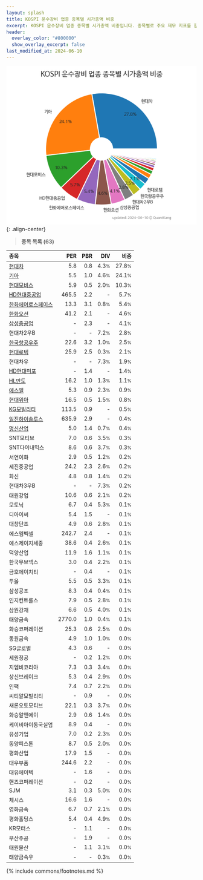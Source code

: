 ```yaml
---
layout: splash
title: KOSPI 운수장비 업종 종목별 시가총액 비중
excerpt: KOSPI 운수장비 업종 종목별 시가총액 비중입니다. 종목별로 주요 재무 지표를 함께 표시합니다.
header:
  overlay_color: "#800000"
  show_overlay_excerpt: false
last_modified_at: 2024-06-10
---
```



![KOSPI 운수장비 업종 종목별 시가총액 비중](/stats/sector/images/kospi_업종_운수장비_종목.png){: .align-center}


> **종목 목록 (63)**<a id="list"></a>

| **종목** | **PER** | **PBR** | **DIV** | **비중** |
| :------- | ------: | ------: | ------: | -------: |
| [현대차](/005380/) | 5.8 | 0.8 | 4.3<small>%</small> | 27.8<small>%</small> |
| [기아](/000270/) | 5.5 | 1.0 | 4.6<small>%</small> | 24.1<small>%</small> |
| [현대모비스](/012330/) | 5.9 | 0.5 | 2.0<small>%</small> | 10.3<small>%</small> |
| [HD현대중공업](/329180/) | 465.5 | 2.2 | - | 5.7<small>%</small> |
| [한화에어로스페이스](/012450/) | 13.3 | 3.1 | 0.8<small>%</small> | 5.4<small>%</small> |
| [한화오션](/042660/) | 41.2 | 2.1 | - | 4.6<small>%</small> |
| [삼성중공업](/010140/) | - | 2.3 | - | 4.1<small>%</small> |
| 현대차2우B | - | - | 7.2<small>%</small> | 2.8<small>%</small> |
| [한국항공우주](/047810/) | 22.6 | 3.2 | 1.0<small>%</small> | 2.5<small>%</small> |
| [현대로템](/064350/) | 25.9 | 2.5 | 0.3<small>%</small> | 2.1<small>%</small> |
| 현대차우 | - | - | 7.3<small>%</small> | 1.9<small>%</small> |
| [HD현대미포](/010620/) | - | 1.4 | - | 1.4<small>%</small> |
| [HL만도](/204320/) | 16.2 | 1.0 | 1.3<small>%</small> | 1.1<small>%</small> |
| [에스엘](/005850/) | 5.3 | 0.9 | 2.3<small>%</small> | 0.9<small>%</small> |
| [현대위아](/011210/) | 16.5 | 0.5 | 1.5<small>%</small> | 0.8<small>%</small> |
| [KG모빌리티](/003620/) | 113.5 | 0.9 | - | 0.5<small>%</small> |
| [일진하이솔루스](/271940/) | 635.9 | 2.9 | - | 0.4<small>%</small> |
| [명신산업](/009900/) | 5.0 | 1.4 | 0.7<small>%</small> | 0.4<small>%</small> |
| SNT모티브 | 7.0 | 0.6 | 3.5<small>%</small> | 0.3<small>%</small> |
| SNT다이내믹스 | 8.6 | 0.6 | 3.7<small>%</small> | 0.3<small>%</small> |
| 서연이화 | 2.9 | 0.5 | 1.2<small>%</small> | 0.2<small>%</small> |
| 세진중공업 | 24.2 | 2.3 | 2.6<small>%</small> | 0.2<small>%</small> |
| 화신 | 4.8 | 0.8 | 1.4<small>%</small> | 0.2<small>%</small> |
| 현대차3우B | - | - | 7.3<small>%</small> | 0.2<small>%</small> |
| 대원강업 | 10.6 | 0.6 | 2.1<small>%</small> | 0.2<small>%</small> |
| 모토닉 | 6.7 | 0.4 | 5.3<small>%</small> | 0.1<small>%</small> |
| 디아이씨 | 5.4 | 1.5 | - | 0.1<small>%</small> |
| 대창단조 | 4.9 | 0.6 | 2.8<small>%</small> | 0.1<small>%</small> |
| 에스엠벡셀 | 242.7 | 2.4 | - | 0.1<small>%</small> |
| 에스제이지세종 | 38.6 | 0.4 | 2.6<small>%</small> | 0.1<small>%</small> |
| 덕양산업 | 11.9 | 1.6 | 1.1<small>%</small> | 0.1<small>%</small> |
| 한국무브넥스 | 3.0 | 0.4 | 2.2<small>%</small> | 0.1<small>%</small> |
| 금호에이치티 | - | 0.4 | - | 0.1<small>%</small> |
| 두올 | 5.5 | 0.5 | 3.3<small>%</small> | 0.1<small>%</small> |
| 삼성공조 | 8.3 | 0.4 | 0.4<small>%</small> | 0.1<small>%</small> |
| 인지컨트롤스 | 7.9 | 0.5 | 2.8<small>%</small> | 0.1<small>%</small> |
| 삼원강재 | 6.6 | 0.5 | 4.0<small>%</small> | 0.1<small>%</small> |
| 태양금속 | 2770.0 | 1.0 | 0.4<small>%</small> | 0.1<small>%</small> |
| 화승코퍼레이션 | 25.3 | 0.6 | 2.5<small>%</small> | 0.0<small>%</small> |
| 동원금속 | 4.9 | 1.0 | 1.0<small>%</small> | 0.0<small>%</small> |
| SG글로벌 | 4.3 | 0.6 | - | 0.0<small>%</small> |
| 세원정공 | - | 0.2 | 1.2<small>%</small> | 0.0<small>%</small> |
| 지엠비코리아 | 7.3 | 0.3 | 3.4<small>%</small> | 0.0<small>%</small> |
| 상신브레이크 | 5.3 | 0.4 | 2.9<small>%</small> | 0.0<small>%</small> |
| 인팩 | 7.4 | 0.7 | 2.2<small>%</small> | 0.0<small>%</small> |
| 씨티알모빌리티 | - | 0.9 | - | 0.0<small>%</small> |
| 새론오토모티브 | 22.1 | 0.3 | 3.7<small>%</small> | 0.0<small>%</small> |
| 화승알앤에이 | 2.9 | 0.6 | 1.4<small>%</small> | 0.0<small>%</small> |
| 케이비아이동국실업 | 8.9 | 0.4 | - | 0.0<small>%</small> |
| 유성기업 | 7.0 | 0.2 | 2.3<small>%</small> | 0.0<small>%</small> |
| 동양피스톤 | 8.7 | 0.5 | 2.0<small>%</small> | 0.0<small>%</small> |
| 평화산업 | 17.9 | 1.5 | - | 0.0<small>%</small> |
| 대우부품 | 244.6 | 2.2 | - | 0.0<small>%</small> |
| 대유에이텍 | - | 1.6 | - | 0.0<small>%</small> |
| 핸즈코퍼레이션 | - | 0.2 | - | 0.0<small>%</small> |
| SJM | 3.1 | 0.3 | 5.0<small>%</small> | 0.0<small>%</small> |
| 체시스 | 16.6 | 1.6 | - | 0.0<small>%</small> |
| 영화금속 | 6.7 | 0.7 | 2.1<small>%</small> | 0.0<small>%</small> |
| 평화홀딩스 | 5.4 | 0.4 | 4.9<small>%</small> | 0.0<small>%</small> |
| KR모터스 | - | 1.1 | - | 0.0<small>%</small> |
| 부산주공 | - | 1.9 | - | 0.0<small>%</small> |
| 태원물산 | - | 1.1 | 3.1<small>%</small> | 0.0<small>%</small> |
| 태양금속우 | - | - | 0.3<small>%</small> | 0.0<small>%</small> |

{% include commons/footnotes.md %}